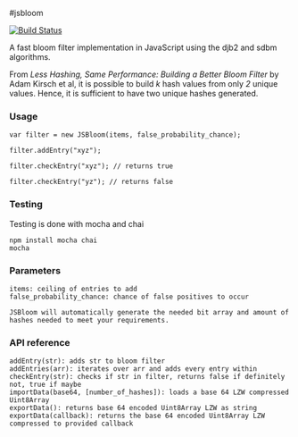 #jsbloom

[![Build Status](https://travis-ci.org/cry/jsbloom.svg?branch=master)](https://travis-ci.org/cry/jsbloom)

A fast bloom filter implementation in JavaScript using the djb2 and sdbm algorithms. 

From _Less Hashing, Same Performance: Building a Better Bloom Filter_ by Adam Kirsch et al, it is possible to build _k_ hash values from only _2_ unique values. Hence, it is sufficient to have two unique hashes generated.

### Usage

    var filter = new JSBloom(items, false_probability_chance);

    filter.addEntry("xyz");

    filter.checkEntry("xyz"); // returns true

    filter.checkEntry("yz"); // returns false

### Testing

Testing is done with mocha and chai

    npm install mocha chai
    mocha

### Parameters

    items: ceiling of entries to add
    false_probability_chance: chance of false positives to occur

    JSBloom will automatically generate the needed bit array and amount of hashes needed to meet your requirements.

### API reference

    addEntry(str): adds str to bloom filter
    addEntries(arr): iterates over arr and adds every entry within
    checkEntry(str): checks if str in filter, returns false if definitely not, true if maybe
    importData(base64, [number_of_hashes]): loads a base 64 LZW compressed Uint8Array
    exportData(): returns base 64 encoded Uint8Array LZW as string
    exportData(callback): returns the base 64 encoded Uint8Array LZW compressed to provided callback
